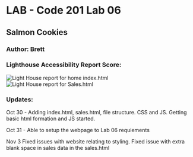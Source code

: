 # LAB - Code 201 Lab 06

## Salmon Cookies

### Author: Brett

### Lighthouse Accessibility Report Score:
![Light House report for home index.html](https://brettf5.github.io/cookie-stand/img/SalmonCookieIndexLightHouse.png)
![Light House report for Sales.html](https://brettf5.github.io/cookie-stand/img/SalmonCookieSalesLightHouse.png)

### Updates:
Oct 30 - Adding index.html, sales.html, file structure. CSS and JS.  Getting basic html formation and JS started.

Oct 31 - Able to setup the webpage to Lab 06 requiements

Nov 3 Fixed issues with website relating to styling. Fixed issue with extra blank space in sales data in the sales.html
